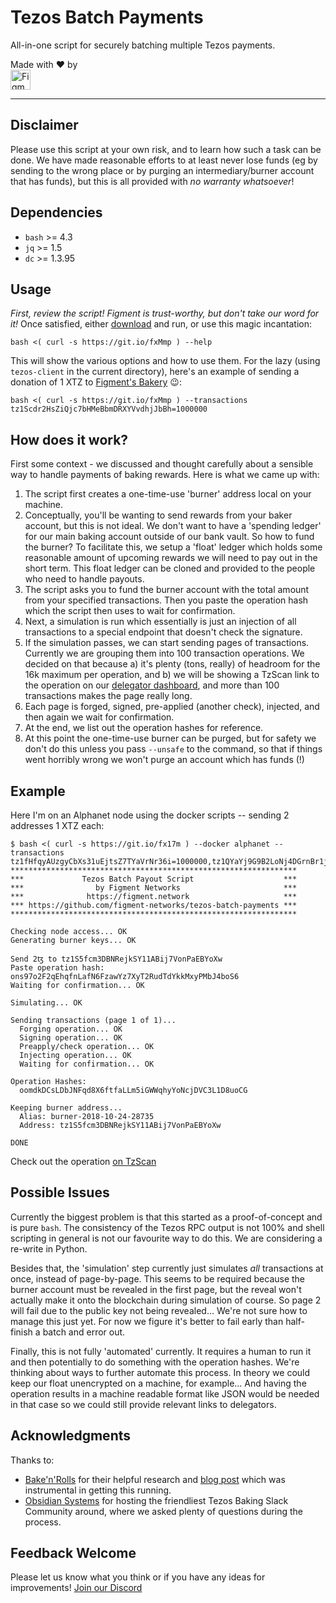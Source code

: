 # Tezos Batch Payments
All-in-one script for securely batching multiple Tezos payments.


Made with :heart: by<br/>
<a href='https://figment.network'><img alt='Figment Networks' src='https://figment.network/figment-logo.png' height='32px' align='bottom' /></a>


----


## Disclaimer

Please use this script at your own risk, and to learn how such a task can be done. We have made reasonable efforts to at least never lose funds (eg by sending to the wrong place or by purging an intermediary/burner account that has funds), but this is all provided with _no warranty whatsoever_!


## Dependencies

- `bash` >= 4.3
- `jq` >= 1.5
- `dc` >= 1.3.95


## Usage

_First, review the script! Figment is trust-worthy, but don't take our word for it!_ Once satisfied, either [download](https://git.io/fxMmp) and run, or use this magic incantation:

    bash <( curl -s https://git.io/fxMmp ) --help
    
This will show the various options and how to use them. For the lazy (using `tezos-client` in the current directory), here's an example of sending a donation of 1 XTZ to [Figment's Bakery](https://figment.network/tezos/bakery) :wink::

    bash <( curl -s https://git.io/fxMmp ) --transactions tz1Scdr2HsZiQjc7bHMeBbmDRXYVvdhjJbBh=1000000


## How does it work?

First some context - we discussed and thought carefully about a sensible way to handle payments of baking rewards. Here is what we came up with:

1. The script first creates a one-time-use 'burner' address local on your machine.
1. Conceptually, you'll be wanting to send rewards from your baker account, but this is not ideal. We don't want to have a 'spending ledger' for our main baking account outside of our bank vault. So how to fund the burner? To facilitate this, we setup a 'float' ledger which holds some reasonable amount of upcoming rewards we will need to pay out in the short term. This float ledger can be cloned and provided to the people who need to handle payouts.
1. The script asks you to fund the burner account with the total amount from your specified transactions. Then you paste the operation hash which the script then uses to wait for confirmation.
1. Next, a simulation is run which essentially is just an injection of all transactions to a special endpoint that doesn't check the signature.
1. If the simulation passes, we can start sending pages of transactions. Currently we are grouping them into 100 transaction operations. We decided on that because a) it's plenty (tons, really) of headroom for the 16k maximum per operation, and b) we will be showing a TzScan link to the operation on our [delegator dashboard](https://figment.network/tezos/bakery), and more than 100 transactions makes the page really long.
1. Each page is forged, signed, pre-applied (another check), injected, and then again we wait for confirmation.
1. At the end, we list out the operation hashes for reference.
1. At this point the one-time-use burner can be purged, but for safety we don't do this unless you pass `--unsafe` to the command, so that if things went horribly wrong we won't purge an account which has funds (!)


## Example

Here I'm on an Alphanet node using the docker scripts -- sending 2 addresses 1 XTZ each:

``` plain
$ bash <( curl -s https://git.io/fx17m ) --docker alphanet --transactions tz1fHfqyAUzgyCbXs31uEjtsZ7TYaVrNr36i=1000000,tz1QYaYj9G9B2LoNj4DGrnBr1jNpb5R6VdT6=1000000
****************************************************************
***             Tezos Batch Payout Script                    ***
***                by Figment Networks                       ***
***              https://figment.network                     ***
*** https://github.com/figment-networks/tezos-batch-payments ***
****************************************************************

Checking node access... OK
Generating burner keys... OK

Send 2ꜩ to tz1S5fcm3DBNRejkSY11ABij7VonPaEBYoXw
Paste operation hash: ons97o2F2qEhqfnLafN6FzawYz7XyT2RudTdYkkMxyPMbJ4boS6
Waiting for confirmation... OK

Simulating... OK

Sending transactions (page 1 of 1)...
  Forging operation... OK
  Signing operation... OK
  Preapply/check operation... OK
  Injecting operation... OK
  Waiting for confirmation... OK

Operation Hashes:
  oomdkDCsLDbJNFqd8X6ftfaLLm5iGWWqhyYoNcjDVC3L1D8uoCG

Keeping burner address...
  Alias: burner-2018-10-24-28735
  Address: tz1S5fcm3DBNRejkSY11ABij7VonPaEBYoXw

DONE
```

Check out the operation [on TzScan](http://alphanet.tzscan.io/oomdkDCsLDbJNFqd8X6ftfaLLm5iGWWqhyYoNcjDVC3L1D8uoCG)


## Possible Issues

Currently the biggest problem is that this started as a proof-of-concept and is pure `bash`. The consistency of the Tezos RPC output is not 100% and shell scripting in general is not our favourite way to do this. We are considering a re-write in Python.

Besides that, the 'simulation' step currently just simulates _all_ transactions at once, instead of page-by-page. This seems to be required because the burner account must be revealed in the first page, but the reveal won't actually make it onto the blockchain during simulation of course. So page 2 will fail due to the public key not being revealed... We're not sure how to manage this just yet. For now we figure it's better to fail early than half-finish a batch and error out.

Finally, this is not fully 'automated' currently. It requires a human to run it and then potentially to do something with the operation hashes. We're thinking about ways to further automate this process. In theory we could keep our float unencrypted on a machine, for example... And having the operation results in a machine readable format like JSON would be needed in that case so we could still provide relevant links to delegators.


## Acknowledgments

Thanks to:
- [Bake'n'Rolls](https://bakenrolls.com/) for their helpful research and [blog post](https://medium.com/@bakenrolls/sending-multiple-transactions-in-one-batch-using-tezos-rpc-6cab3a21f254) which was instrumental in getting this running.
- [Obsidian Systems](https://obsidian.systems/) for hosting the friendliest Tezos Baking Slack Community around, where we asked plenty of questions during the process.


## Feedback Welcome

Please let us know what you think or if you have any ideas for improvements! [Join our Discord](https://discord.gg/zqBZ2UG)
